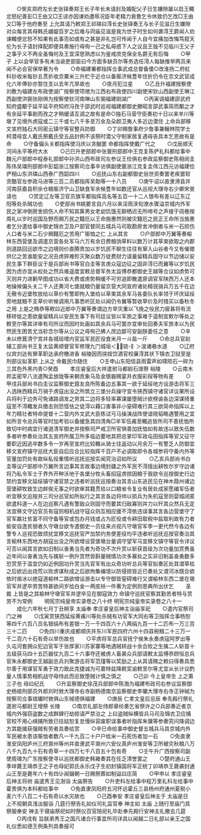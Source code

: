 <!-- { "loadSidebar": true } -->
　　○癸亥郑府左长史张铎奏郑王长子年长未请封及婚配父子日生嫌隙屡以启王輙忿怒纪善彭□王由又□王谅亦因谏劝遭辱况臣年老精力衰惫乞令休致仍乞改□王由又□等于他府奏至  上允其请乃敕郑王祁瑛曰淂长史张铎奏王与长子见滋日生嫌隙对众每言其母韩氏龌龊百岁之后难与同庙见滋是我为世子时生如何袭淂王爵闻人劝谏輙便忿怒不知果有此事否如或有之甚是非礼岂可传闻于人自今宜痛加改悔笃叙天伦为长子请封择配即便具奏施行毋徇一己之私毋惑下人之议且王独不见临川王父子之事乎义不两全虽悔何及王宜深思熟虑以为鉴戒庶克保全名爵无有后悔
　　○甲子  上以会举官多有未当谕吏部臣曰今方面多缺员尔等务选任淂人每缺推举两员来闻不必会官保举著为令
　　○命福建署都指挥佥事武成总督备倭○改淮扬二府舡料钞收米每钞五贯折收京粟米三升贮于近仓以备赈济候豊年住折仍令在京文武官成化六年俸钞亦暂住支以去年亢旱故也
　　○夜月犯泣星
　　○乙丑升福建按察使刘敷为福建左布政使湖广按察使项璁为江西右布政使四川副使宋钦山西副使王琳江西副使洪弼张刚俱为按察使钦河南琳山东弼福建刚湖广
　　○丙寅调福建邵武府知府盛颙于延平延平府知府冯孜于邵武时巡视福建都御史滕昭言邵武事简而颙之才有余延平事剧而孜之才稍缓请互调之故有是命○独石马营守臣奏初十日以来羊川等墩了见境外虏寇或二三千或七八千多至万余及朵颜卫夷人多近边潜住  上命兵部移文宣府独石大同密云镇守等官整兵防御
　　○丁卯赐詹事府少詹事兼翰林院学士柯潜母宜人戴氏祭戴氏受五品封例不该祭时潜父守制家居复遇母丧具本乞恩故有是命
　　○守备偏头关都指挥使冯庆以贪酗罢  命都指挥使戴广代之
　　○戊辰顺天河间永平等府大水
　　○己巳升吏部郎中张寰刑部郎中王克复陈俨礼科都给事中魏元户部郎中程泰礼部郎中孙洪山西布政司左参议王俭俱右参政监察御史陈相闵圭陈伟吴璘刑部郎中彭韶浙江按察司佥事辛访俱副使寰浙江克复圭伟江西元访福建俭俨相山东洪璘山西泰广西韶四川
　　○巡抚山东右副都御史翁世资奏罢老疾罢软贪酷官左参政马进等三百二员都指挥吴勣等一十八员
　　○庚午诏以直隶滑县并河南获嘉县积余仓粮赈济宁山卫缺食军余候豊年如数还官从巡视大理寺右少卿宋旻请也
　　○赏定辽左等卫官员旗军都指挥高名等五百一十二人银布有差以辽东辽阳等处杀贼功也
　　○吏部尚书姚夔言自六月以来淫雨浃旬潦水骤溢京城内外军民之家冲倒房舍损伤人命不知其筭男女老幼饥饿无聊栖迟无所啼号之声接于闾巷按周礼以岁时巡国及野而赒万民之囏厄以王命施惠然则被灾囏厄之民正王命所当施惠者乞分遣给事中御史锦衣卫及户部官督同五城兵马司取勘房舍冲倒者与米一石损伤人口者与米二石少赒囏厄之苦用广赈恤之仁  上从其言
　　○户部郎中万翼等奏榆林东西营堡及调遣京营各处军马六万有余日费粮饷草料以数万计其草束欲取之内郡则道路回远欲市之边境则价直腾贵加以岁饥民不聊生往往有窜入山谷者今又有催徵供亿之苦谁能安之况丑虏猝难殄灭聚众数万徒费财力请量留精兵固守以节边储以安民生事下群臣议于是兵部尚书等官白圭等言虏众寇边征之固非淂已而翼等以岁饥民困为虑亦宜从权处之然兵难遥度宜敕总督军务太监傅恭都御史王越等佥议如虏势可灭则并力进剿早图成功以省大费或虏势稍缓不可穷追即散遣原调官军陕西万人还本地操候偏头关二千人还黄河七堡就粮仍量留京营大同宣府诸处精锐骑兵万五千在边无儆令近堡牧放给以草价有警即拘入堡给以草束其余军马各委队长率领于环庆延绥旁地就粮不支草价听候调用凡事悉听区处以闻仍令翼等暂收草价及时措买以备秋冬之用  上是之赐恭等敕曰近郎中万翼等奏谓边方旱灾重以飞挽之役民力疲甚将有流移转徙之患欲量留精兵以安民生事下有司廷议皆以军旅之事难于遥制宜敕尔等处之敕至尔等其详审有司所议而因时处画如其余兵马可罢亦宜审处回奏夫军旅本以为民然民生困苦尤当轸念尔等从公议之毋徇己拂人庶边鄙可安副朕委任之意
　　○辛未以修葺清宁宫并各城垣增内官监军民匠役食米月一斗盐一斤
　　○命总兵官赵辅工部尚书王复太监黄顺督官军修理九门城垣＜锍-釒＞浚诸巷水道
　　○辽府仪宾刘达有罪革职达承府檄进香  裕陵因而挟妓饮酒官校廉淂其状下锦衣卫狱至是刑部议拟革职  上从之  命戴民巾随住
　　○壬申山东阳信县雨雷声如啸陨石一碎为三其色外黑内青○癸酉
　　孝庄睿皇后大祥遣驸马都尉石璟祭  裕陵
　　○云南木邦孟密罕八法遣陶孟放陇等来朝贡象马及金银器赐宴并衣服彩叚等物有差
　　○甲戌兵部尚书白圭议监察御史聂友良所陈备边五事其一欲于延绥地方设游击将军三人选陕西精兵万骑于虏寇出没之所筑立三堡分兵操守宜令狭西镇守诸官详议果所设兵将利于边务可免诸路调发之劳其二边将多轻率寡谋屡堕贼计欲榜谕各边深谋掎重寇至不淂輙发兵徼击则恐恇怯之徒淂以藉口害事非小窒碍难行其三欲简命指挥以上年力精壮者特命提督十二营内外文武大臣练试弓马操演战阵使谙晓韬略遇警用之宜如所言令总兵等官时加考验以备缓急其四清角□羊军伍甫至輙逃皆所司不善抚恤所致切中时病宜行诸道清军御史并按察司严戒卫所官俱善加抚恤如有故违以致失伍数多者听参奏处治其五宣府所属卫所多临边要地其把总掌印军政屯田指挥等官又征守要职近因逃卒数多令一岁再至宣府比较輙从骑士往返动以月余万一有警乏人防御宜移文宣府镇守巡抚大臣自后应合比较指挥千百户不必调取即令各城参将守备内外等官量加罚处有故纵私役重情听巡抚巡按实闻究治诏如所议
　　○乙亥兵部尚书白圭等议户部郎中万翼所言边事其言故事边境封疆之外军民不淂擅出耕牧尔岁守边诸将乃私令军士于界外开种沃地于各堡分牧头畜招寇虏掠因粮于我欲令巡按御史行边禁约宜移文延绥镇守诸官禁之违者听巡抚巡按奏治其言山东逃民见在神木葭州诸边营堡耕牧致生边衅俟无事之时欲审其籍贯给以口粮省令复业有居处成家愿编军伍者听宜移文巡按并三司分巡官如所拟行之其言各边将帅以损兵为失机寇至则婴城闭匿欲遣科道一人在边巡察凡遇有警敌众则固守而要其归敌寡则并力以歼其众然兵无定法宜移文守边官员有寇则相机战守寇众则互相应援不淂依违误事其言各边营堡守了官军羸壮贫富不同守备等官或包办月钱或占为匠役或令耕田取税中盐取利故有力者偷安自逸贫弱者久守墩台欲专遣御史一员往来点视凡守墩官军季一更代然今各边有警专人巡视恐致烦扰宜移文巡抚官严加禁约务使差役均平违者听巡抚巡按官奏治其言榆林东西地方胡寇出没之所欲增设营堡墩台量调守望军马宜移文镇守等官令详议可否以闻其言欲如旧制以奋勇当先者为奇功不次升赏以斩获首级为次功量加赏赉虽近年间以奋勇当先与擒斩一例升赏然皆斟量贼情功次多寡处之实非旧制盖奋勇数多恐赏至于滥宜仍如近例因功升赏当先官军有出众奇功听总兵等官拟奏区处其谓草枯之后欲远出烧荒以败虏谋秋成之后欲拘集编氓以防侵掠皆近已奏处又谓河冰既合欲依时凿冰以绝寇道榆林二路欲增设游击以专守御皆窒碍难行又谓榆林东西二堡在墩官军并逻卒劳苦特甚欲间岁给白金一两皮袄一件著为定例则恩典所出伏乞
　　圣裁  上皆是之其榆林守墩官军并逻卒见在御寇效力  命镇守巡抚官察其勤苦者特与赏劳不为常例
　　明宪宗纯皇帝实录卷之八十终
明宪宗纯皇帝实录卷之八十一
　　成化六年秋七月丁丑朔享  太庙奉  孝庄睿皇后神主诣庙享祀
　　○遣内官祭司门之神
　　○戊寅赏狭西延绥黄甫川等处杀贼有功官军大同右等卫指挥佥事杨恕等四千六百八员名银绢布有差银一万一千四百六十八两绢九百一十二匹布一万三百三十二匹
　　○免四川重庆成都顺庆并东川军民四府六州十四县税粮二十三万一千二百六十石有奇以旱伤故也
　　○平虏将军总兵官抚宁侯朱永奏虏寇阿罗出等久屯河套拥众犯边官军于张厚家川苏家寨等地遇贼转战十余合败之生擒二人斩首十五级获马四十五匹器仗九百二十六事夺还被虏人畜甚众兵部请敕太监傅恭顾恒总兵官朱永都御史王越副总兵刘聚游击将军范瑾等以奖励之上从其请赐之敕曰得奏具悉尔善于用谋官军勇于效力致此克捷诚为可嘉特兹降敕奖谕敕至尔等尤宜从长计议酌量人情事势相机战守毋恃此而忌致堕贼计慎之慎之
　　○己卯  今上皇帝生  上之第三子也  母曰纪氏
　　○升监察御史徐茂兵部郎中陈渤为福建布政司右参议监察御史杨琅刑部员外郎刘时敩大理寺右寺副杨德南京监察御史李瓛大理寺右寺正钟珹为按察司佥事琅瓛时敩俱山东珹德俱福建
　　○庚辰  仁孝文皇后忌辰  奉先殿行祭礼遣驸马都尉王增祭  长陵
　　○南京礼部左侍郎章纶奏乞省祭许之○兵部奏近者京城内外强窃盗数之成群肆行劫掠请严禁治之  上曰盗贼纵横皆兵马司及锦衣卫应捕官校不用心缉捕所致已往姑恕复怠慢纵容废职误事者听指挥朱骥等参奏究问降调边方其能擒获强贼有劳者具奏给赏
　　○辛巳命给事中御史督五城兵马具京城内外军民被水患该赈恤者数凡一千九百二十户户给米一石死伤者加一石
　　○免直隶淮安凤阳庐州三府滁州等州并直隶武平滁州六安仪真庐州淮安等卫所被灾秋粮八万八千九百九十石有奇草一十四万七千八百五十包有奇
　　○壬午升广西按察司副使周璹为广东按察使寻以巡抚都御史韩雍奏其在任乏清誉罢之
　　○楚府通山王季垟薨王靖恭王之子也母妃郭氏永乐戊子生初封镇国将军正统丁卯靖恭王薨袭封通山王至是薨年六十有四讣闻辍朝一日赐祭葬如制谥曰庄简
　　○甲申以  孝庄睿皇后神主将祔  庙遣秀王见澍诣  太庙祭告
　　○升吏科左给事中程万里礼科左给事中霍贵俱为本科都给事中
　　○免直隶凤阳府五河怀远霍丘三县杨州府通州夏税小麦六千八百二十石有奇以水灾故也
　　○己酉奉安  孝庄睿皇后神主于  太庙是日  上不视朝具浅淡服诣  几筵行祭告礼如仪司礼监官奉  神主如  太庙  上随行至庙门具祭服奉安  神主于寝庙祭祀如时祭仪百官陪祀礼毕赴奉先殿行安神主礼撤去几筵
　　○丙戌有  旨朕弟秀王之国凡诸合行事宜所司详具以闻越二日礼部以亲王之国礼仪悉如德王例条列具奏报可
